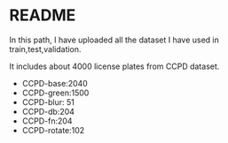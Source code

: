 # README

In this path, I have uploaded all the dataset I have used in train,test,validation.

It includes about 4000 license plates from CCPD dataset.

- CCPD-base:2040
- CCPD-green:1500
- CCPD-blur: 51
- CCPD-db:204
- CCPD-fn:204
- CCPD-rotate:102